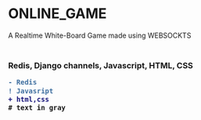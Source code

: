 # ONLINE_GAME
A Realtime White-Board Game made using WEBSOCKTS<br>

<h3 @@ Technologies used @@ </h3> <br>
  Redis, Django channels, Javascript, HTML, CSS<br>
  

  ```diff
- Redis
! Javasript
+ html,css
# text in gray
 
```

  

 

